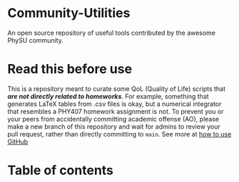 # Community-Utilities
An open source repository of useful tools contributed by the awesome PhySU community. 

# Read this before use
This is a repository meant to curate some QoL (Quality of Life) scripts that ***are not directly related to homeworks***. For example, something that generates LaTeX tables from .csv files is okay, but a numerical integrator that resembles a PHY407 homework assignment is not. To prevent you or your peers from accidentally committing academic offense (AO), please make a new branch of this repository and wait for admins to review your pull request, rather than directly committing to `main`. See more at [how to use GitHub](https://github.com/UofT-PhySU)

# Table of contents
